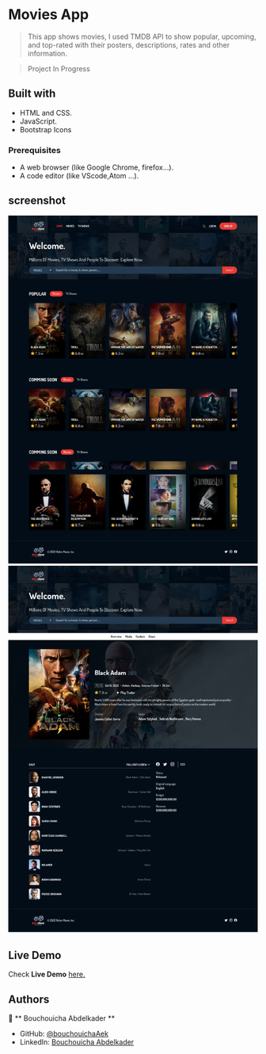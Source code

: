 # Movies App

> This app shows movies, I used TMDB API to show popular, upcoming, and top-rated with their posters, descriptions, rates and other information.

> Project In Progress

## Built with

- HTML and CSS.
- JavaScript.
- Bootstrap Icons

### Prerequisites

- A web browser (like Google Chrome, firefox...).
- A code editor (like VScode,Atom ...).

## screenshot

![](https://github.com/bouchouichaAek/Movies-App-using-TMDB-API/blob/master/images/Cinema-Movie.png)
![](https://github.com/bouchouichaAek/Movies-App-using-TMDB-API/blob/master/images/Single-Page.png)

## Live Demo

Check **Live Demo** [here.](https://bouchouichaaek.github.io/Movies-App-using-TMDB-API/)

## Authors

👤 ** Bouchouicha Abdelkader **

- GitHub: [@bouchouichaAek](https://github.com/bouchouichaAek)
- LinkedIn: [Bouchouicha Abdelkader](https://www.linkedin.com/in/abdelkader-bouchouicha-0042ab123/)
